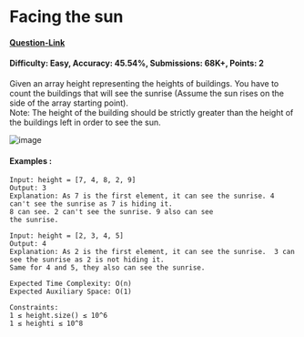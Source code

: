 # Facing the sun
#### [Question-Link](https://www.geeksforgeeks.org/problems/facing-the-sun2126/1)
#### Difficulty: Easy, Accuracy: 45.54%, Submissions: 68K+, Points: 2

Given an array height representing the heights of buildings. You have to count the buildings that will see the sunrise (Assume the sun rises on the side of the array starting point).
<br>
Note: The height of the building should be strictly greater than the height of the buildings left in order to see the sun.

![image](https://github.com/user-attachments/assets/82784e41-0a2c-432a-844c-2ccd9b4e29eb)

#### Examples :
```
Input: height = [7, 4, 8, 2, 9]
Output: 3
Explanation: As 7 is the first element, it can see the sunrise. 4 can't see the sunrise as 7 is hiding it.
8 can see. 2 can't see the sunrise. 9 also can see
the sunrise.
```
```
Input: height = [2, 3, 4, 5]
Output: 4
Explanation: As 2 is the first element, it can see the sunrise.  3 can see the sunrise as 2 is not hiding it.
Same for 4 and 5, they also can see the sunrise.
```
```
Expected Time Complexity: O(n)
Expected Auxiliary Space: O(1)

Constraints:
1 ≤ height.size() ≤ 10^6
1 ≤ heighti ≤ 10^8
```

